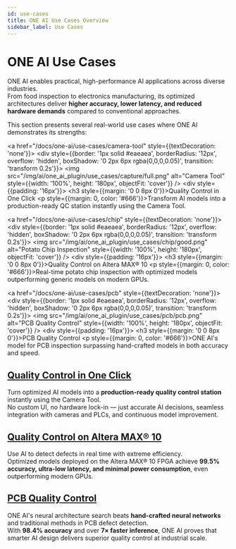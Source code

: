 ```yaml
---
id: use-cases
title: ONE AI Use Cases Overview
sidebar_label: Use Cases
---
```


# ONE AI Use Cases

ONE AI enables practical, high-performance AI applications across diverse industries.  
From food inspection to electronics manufacturing, its optimized architectures deliver **higher accuracy, lower latency, and reduced hardware demands** compared to conventional approaches.

This section presents several real-world use cases where ONE AI demonstrates its strengths:

<div style={{display: 'grid', gridTemplateColumns: 'repeat(auto-fit, minmax(280px, 1fr))', gap: '24px', marginTop: '32px'}}>

  <a href="/docs/one-ai/use-cases/camera-tool" style={{textDecoration: 'none'}}>
    <div style={{border: '1px solid #eaeaea', borderRadius: '12px', overflow: 'hidden', boxShadow: '0 2px 6px rgba(0,0,0,0.05)', transition: 'transform 0.2s'}}>
      <img src="/img/ai/one_ai_plugin/use_cases/capture/full.png" alt="Camera Tool" style={{width: '100%', height: '180px', objectFit: 'cover'}} />
      <div style={{padding: '16px'}}>
        <h3 style={{margin: '0 0 8px 0'}}>Quality Control in One Click</h3>
        <p style={{margin: 0, color: '#666'}}>Transform AI models into a production-ready QC station instantly using the Camera Tool.</p>
      </div>
    </div>
  </a>

  <a href="/docs/one-ai/use-cases/chip" style={{textDecoration: 'none'}}>
    <div style={{border: '1px solid #eaeaea', borderRadius: '12px', overflow: 'hidden', boxShadow: '0 2px 6px rgba(0,0,0,0.05)', transition: 'transform 0.2s'}}>
      <img src="/img/ai/one_ai_plugin/use_cases/chip/good.png" alt="Potato Chip Inspection" style={{width: '100%', height: '180px', objectFit: 'cover'}} />
      <div style={{padding: '16px'}}>
        <h3 style={{margin: '0 0 8px 0'}}>Quality Control on Altera MAX® 10</h3>
        <p style={{margin: 0, color: '#666'}}>Real-time potato chip inspection with optimized models outperforming generic models on modern GPUs.</p>
      </div>
    </div>
  </a>

  <a href="/docs/one-ai/use-cases/pcb" style={{textDecoration: 'none'}}>
    <div style={{border: '1px solid #eaeaea', borderRadius: '12px', overflow: 'hidden', boxShadow: '0 2px 6px rgba(0,0,0,0.05)', transition: 'transform 0.2s'}}>
      <img src="/img/ai/one_ai_plugin/use_cases/pcb/pcb.png" alt="PCB Quality Control" style={{width: '100%', height: '180px', objectFit: 'cover'}} />
      <div style={{padding: '16px'}}>
        <h3 style={{margin: '0 0 8px 0'}}>PCB Quality Control</h3>
        <p style={{margin: 0, color: '#666'}}>ONE AI's model for PCB inspection surpassing hand-crafted models in both accuracy and speed.</p>
      </div>
    </div>
  </a>

</div>

## [Quality Control in One Click](/docs/one-ai/use-cases/camera-tool)

Turn optimized AI models into a **production-ready quality control station** instantly using the Camera Tool.  
No custom UI, no hardware lock-in — just accurate AI decisions, seamless integration with cameras and PLCs, and continuous model improvement.


## [Quality Control on Altera MAX® 10](/docs/one-ai/use-cases/chip)

Use AI to detect defects in real time with extreme efficiency.  
Optimized models deployed on the Altera MAX® 10 FPGA achieve **99.5% accuracy, ultra-low latency, and minimal power consumption**, even outperforming modern GPUs.


## [PCB Quality Control](/docs/one-ai/use-cases/pcb)

ONE AI's neural architecture search beats **hand-crafted neural networks** and traditional methods in PCB defect detection.  
With **98.4% accuracy** and over **7× faster inference**, ONE AI proves that smarter AI design delivers superior quality control at industrial scale.